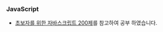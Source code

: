 ### JavaScript

- <a href="http://www.infopub.co.kr/index.asp" target="_blank">초보자를 위한 자바스크립트 200제<a>를 참고하여 공부 하였습니다.
